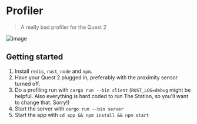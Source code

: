 # Profiler
> A really bad profiler for the Quest 2

![image](https://user-images.githubusercontent.com/2022375/201298536-8561ed26-43a1-41f5-8c53-2b842f7e352e.png)


## Getting started
1. Install `redis`, `rust`, `node` and `npm`.
1. Have your Quest 2 plugged in, preferably with the proximity sensor turned off.
1. Do a profiling run with `cargo run --bin client` (`RUST_LOG=debug` might be helpful. Also everything is hard coded to run The Station, so you'll want to change that. Sorry!)
1. Start the server with `cargo run --bin server`
1. Start the app with `cd app && npm install && npm start`
